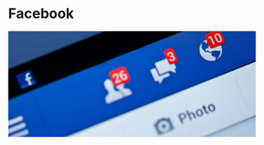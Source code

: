 # Facebook

![](https://raw.githubusercontent.com/catedu/soportes-informaticos-profesorado/master/img/Facebook-para-Android-700x300.jpg)
